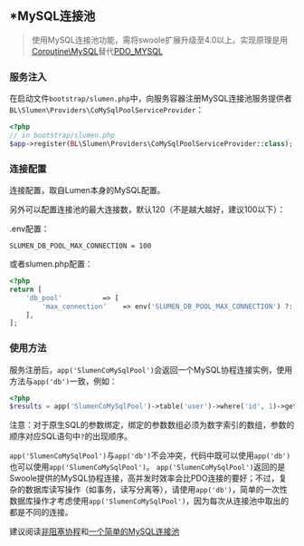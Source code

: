 ## \*MySQL连接池

> 使用MySQL连接池功能，需将swoole扩展升级至4.0以上。实现原理是用[Coroutine\MySQL](https://wiki.swoole.com/wiki/page/p-coroutine_mysql.html)替代[PDO_MYSQL](http://php.net/manual/zh/ref.pdo-mysql.php)

### 服务注入

在启动文件`bootstrap/slumen.php`中，向服务容器注册MySQL连接池服务提供者`BL\Slumen\Providers\CoMySqlPoolServiceProvider`：

```php
<?php
// in bootstrap/slumen.php
$app->register(BL\Slumen\Providers\CoMySqlPoolServiceProvider::class);
```

### 连接配置

连接配置，取自Lumen本身的MySQL配置。

另外可以配置连接池的最大连接数，默认120（不是越大越好，建议100以下）：

.env配置：

```env
SLUMEN_DB_POOL_MAX_CONNECTION = 100
```

或者slumen.php配置：

```php
<?php
return [
    'db_pool'          => [
        'max_connection'    => env('SLUMEN_DB_POOL_MAX_CONNECTION') ?: env('SLUMEN_DB_POOL_MAX_CONN', 100),
    ],
];
```

### 使用方法

服务注册后，`app('SlumenCoMySqlPool')`会返回一个MySQL协程连接实例，使用方法与`app('db')`一致，例如：

```php
<?php
$results = app('SlumenCoMySqlPool')->table('user')->where('id', 1)->get();
```
注意：对于原生SQL的参数绑定，绑定的参数数组必须为数字索引的数组，参数的顺序对应SQL语句中`?`的出现顺序。

`app('SlumenCoMySqlPool')`与`app('db')`不会冲突，代码中既可以使用`app('db')`也可以使用`app('SlumenCoMySqlPool')`。
`app('SlumenCoMySqlPool')`返回的是Swoole提供的MySQL协程连接，高并发时效率会比PDO连接的要好；不过，复杂的数据库读写操作（如事务，读写分离等），请使用`app('db')`，简单的一次性数据库操作才考虑使用`app('SlumenCoMySqlPool')`，因为每次从连接池中取出的都是不同的连接。

建议阅读[非阻塞协程](/7_non_blocking_coroutine)和[一个简单的MySQL连接池](/7_a_simple_mysql_connection_pool)